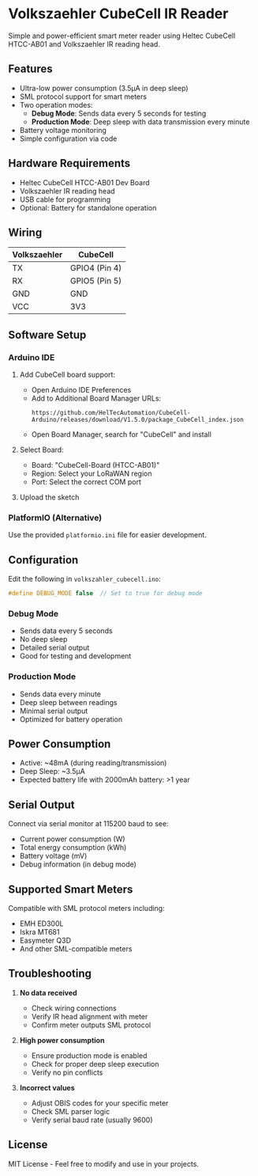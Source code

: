# Volkszaehler CubeCell IR Reader

Simple and power-efficient smart meter reader using Heltec CubeCell HTCC-AB01 and Volkszaehler IR reading head.

## Features

- Ultra-low power consumption (3.5µA in deep sleep)
- SML protocol support for smart meters
- Two operation modes:
  - **Debug Mode**: Sends data every 5 seconds for testing
  - **Production Mode**: Deep sleep with data transmission every minute
- Battery voltage monitoring
- Simple configuration via code

## Hardware Requirements

- Heltec CubeCell HTCC-AB01 Dev Board
- Volkszaehler IR reading head
- USB cable for programming
- Optional: Battery for standalone operation

## Wiring

| Volkszaehler | CubeCell |
|-------------|----------|
| TX          | GPIO4 (Pin 4) |
| RX          | GPIO5 (Pin 5) |
| GND         | GND |
| VCC         | 3V3 |

## Software Setup

### Arduino IDE

1. Add CubeCell board support:
   - Open Arduino IDE Preferences
   - Add to Additional Board Manager URLs:
     ```
     https://github.com/HelTecAutomation/CubeCell-Arduino/releases/download/V1.5.0/package_CubeCell_index.json
     ```
   - Open Board Manager, search for "CubeCell" and install

2. Select Board:
   - Board: "CubeCell-Board (HTCC-AB01)"
   - Region: Select your LoRaWAN region
   - Port: Select the correct COM port

3. Upload the sketch

### PlatformIO (Alternative)

Use the provided `platformio.ini` file for easier development.

## Configuration

Edit the following in `volkszahler_cubecell.ino`:

```cpp
#define DEBUG_MODE false  // Set to true for debug mode
```

### Debug Mode
- Sends data every 5 seconds
- No deep sleep
- Detailed serial output
- Good for testing and development

### Production Mode
- Sends data every minute
- Deep sleep between readings
- Minimal serial output
- Optimized for battery operation

## Power Consumption

- Active: ~48mA (during reading/transmission)
- Deep Sleep: ~3.5µA
- Expected battery life with 2000mAh battery: >1 year

## Serial Output

Connect via serial monitor at 115200 baud to see:
- Current power consumption (W)
- Total energy consumption (kWh)
- Battery voltage (mV)
- Debug information (in debug mode)

## Supported Smart Meters

Compatible with SML protocol meters including:
- EMH ED300L
- Iskra MT681
- Easymeter Q3D
- And other SML-compatible meters

## Troubleshooting

1. **No data received**
   - Check wiring connections
   - Verify IR head alignment with meter
   - Confirm meter outputs SML protocol

2. **High power consumption**
   - Ensure production mode is enabled
   - Check for proper deep sleep execution
   - Verify no pin conflicts

3. **Incorrect values**
   - Adjust OBIS codes for your specific meter
   - Check SML parser logic
   - Verify serial baud rate (usually 9600)

## License

MIT License - Feel free to modify and use in your projects.